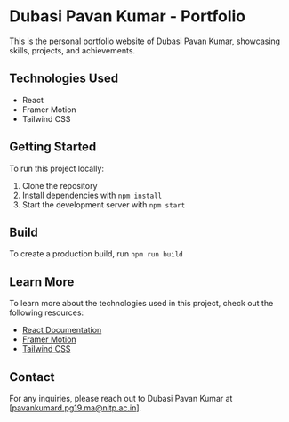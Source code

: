 # Dubasi Pavan Kumar - Portfolio

This is the personal portfolio website of Dubasi Pavan Kumar, showcasing skills, projects, and achievements.

## Technologies Used

- React
- Framer Motion
- Tailwind CSS

## Getting Started

To run this project locally:

1. Clone the repository
2. Install dependencies with `npm install`
3. Start the development server with `npm start`

## Build

To create a production build, run `npm run build`

## Learn More

To learn more about the technologies used in this project, check out the following resources:

- [React Documentation](https://reactjs.org/)
- [Framer Motion](https://www.framer.com/motion/)
- [Tailwind CSS](https://tailwindcss.com/)

## Contact

For any inquiries, please reach out to Dubasi Pavan Kumar at [pavankumard.pg19.ma@nitp.ac.in].